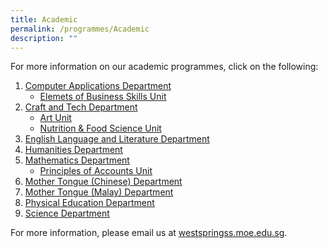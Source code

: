 ```yaml
---
title: Academic
permalink: /programmes/Academic
description: ""
---
```

For more information on our academic programmes, click on the following:

1.  [Computer Applications Department](/academic/Computer-Applications-Dpt/Computer-Applications-Department)
    *   [Elemets of Business Skills Unit](/academic/Computer-Applications-Dpt/Elements-of-Business-Skills-Unit)
2.  [Craft and Tech Department](/academic/Craft-and-Tech-Department/Craft-and-Tech-Department)
    *  [Art Unit](/academic/Craft-and-Tech-Department/Art-Unit)
    *   [Nutrition & Food Science Unit](/academic/Craft-and-Tech-Department/Nutrition-and-Food-Science-Unit)
3.  [English Language and Literature Department](/academic/English-Language-and-Literature-Department)
4. [Humanities Department](/academic/Humanities-Department)
5.  [Mathematics Department](https://westspringsec.moe.edu.sg/academic/mathematics-department/)
    *   [Principles of Accounts Unit](https://westspringsec.moe.edu.sg/academic-programme/mathematics-department/principles-of-accounts-unit/)
6.  [Mother Tongue (Chinese) Department](https://westspringsec.moe.edu.sg/academic/chinese-language-department/)
7.  [Mother Tongue (Malay) Department](https://westspringsec.moe.edu.sg/academic/malay-language-department/)
8.  [Physical Education Department](https://westspringsec.moe.edu.sg/academic/physical-education-department/)
9.  [Science Department](https://westspringsec.moe.edu.sg/academic/science-department/)

For more information, please email us at [westspringss.moe.edu.sg](http://westspringss.moe.edu.sg/).